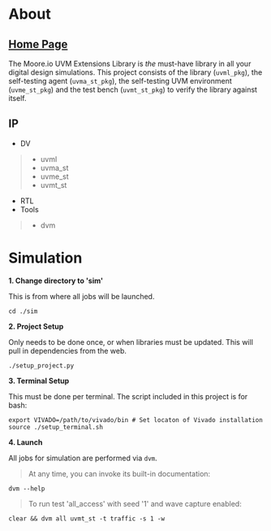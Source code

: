 # About
## [Home Page](https://datum-technology-corporation.github.io/uvml/)
The Moore.io UVM Extensions Library is *the* must-have library in all your digital design simulations.  This project consists of the library (`uvml_pkg`), the self-testing agent (`uvma_st_pkg`), the self-testing UVM environment (`uvme_st_pkg`) and the test bench (`uvmt_st_pkg`) to verify the library against itself.

## IP
* DV
> * uvml
> * uvma_st
> * uvme_st
> * uvmt_st
* RTL
* Tools
> * dvm


# Simulation
**1. Change directory to 'sim'**

This is from where all jobs will be launched.
```
cd ./sim
```

**2. Project Setup**

Only needs to be done once, or when libraries must be updated. This will pull in dependencies from the web.
```
./setup_project.py
```

**3. Terminal Setup**

This must be done per terminal. The script included in this project is for bash:

```
export VIVADO=/path/to/vivado/bin # Set locaton of Vivado installation
source ./setup_terminal.sh
```

**4. Launch**

All jobs for simulation are performed via `dvm`.

> At any time, you can invoke its built-in documentation:

```
dvm --help
```

> To run test 'all_access' with seed '1' and wave capture enabled:

```
clear && dvm all uvmt_st -t traffic -s 1 -w
```
